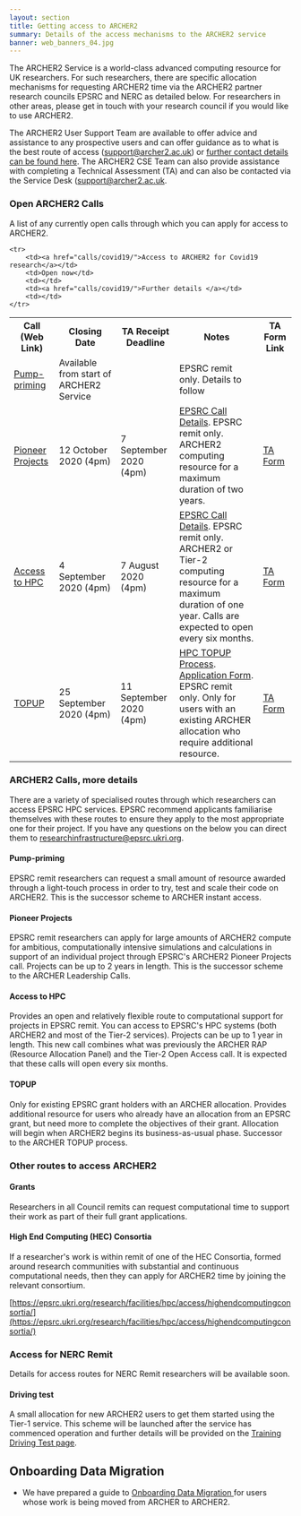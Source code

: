 ```yaml
---
layout: section
title: Getting access to ARCHER2 
summary: Details of the access mechanisms to the ARCHER2 service
banner: web_banners_04.jpg
---
```


The ARCHER2 Service is a world-class advanced computing resource for UK researchers. For such researchers, there are specific allocation mechanisms for requesting ARCHER2 time via the ARCHER2 partner research councils EPSRC and NERC as detailed below. For researchers in other areas, please get in touch with your research council if you would like to use ARCHER2.

The ARCHER2 User Support Team are available to offer advice and assistance to any prospective users and can offer guidance as to what is the best route of access ([support@archer2.ac.uk](mailto:support@archer2.ac.uk)) or [further contact details can be found here](https://www.archer2.ac.uk/support-access/servicedesk.html).
The ARCHER2 CSE Team can also provide assistance with completing a Technical Assessment (TA)  and can also be contacted via the Service Desk ([support@archer2.ac.uk](mailto:support@archer2.ac.uk). 


### Open ARCHER2 Calls

A list of any currently open calls through which you can apply for access to ARCHER2. 


<table>
	<tr>
		<th >Call (Web Link)</th>
		<th >Closing Date</th>
		<th >TA Receipt Deadline</th>
		<th >Notes</th>
		<th >TA Form Link</th>
	</tr>
	<tr>
		<td><a href="#pump-priming">Pump-priming</a></td>
		<td>Available from start of ARCHER2 Service</td>
		<td></td>
		<td>EPSRC remit only. Details to follow</td>
		<td></td>
	</tr>
	<tr>
		<td><a href="#pioneer-projects">Pioneer Projects</a></td>
		<td>12 October 2020 (4pm)</td>
		<td>7 September 2020 (4pm)</td>
		<td><a href="https://epsrc.ukri.org/funding/calls/archer-2-pioneer-projects/">EPSRC Call Details</a>. EPSRC remit only. <br> ARCHER2 computing resource for a maximum duration of two years.</td>
		<td><a href="./ta/ARCHER2-TA-form_v1.3.docx">TA Form</a></td>
	</tr>
	<tr>
		<td><a href="#access-to-hpc">Access to HPC</a></td>
		<td>4 September 2020 (4pm)</td>
		<td>7 August 2020 (4pm)</td>
		<td><a href="https://epsrc.ukri.org/funding/calls/access-to-high-performance-computing/">EPSRC Call Details</a>. EPSRC remit only. <br> ARCHER2 or Tier-2 computing resource for a maximum duration of one year. Calls are expected to open every six months. </td>
		<td><a href="./ta/ARCHER2-TA-form_v1.3.docx">TA Form</a></td>
	</tr>
	<tr>
		<td><a href="#topup">TOPUP</a></td>
		<td>25 September 2020 (4pm)</td>
		<td>11 September 2020 (4pm)</td>
		<td><a href="./calls/topup/Grant HPC TOPUP Process.docx">HPC TOPUP Process</a>. <a href="./calls/topup/Application Form 2020 TOPUP 1.docx">Application Form</a>. EPSRC remit only. Only for users with an existing ARCHER allocation who require additional resource.</td>
		<td><a href="./ta/ARCHER2-TA-form_v1.3.docx">TA Form</a></td>
	</tr>

	<tr>
		<td><a href="calls/covid19/">Access to ARCHER2 for Covid19 research</a></td>
		<td>Open now</td>
		<td></td>
		<td><a href="calls/covid19/">Further details </a></td>
		<td></td>
	</tr>
</table>


### ARCHER2 Calls, more details

There are a variety of specialised routes through which researchers can access EPSRC HPC services. EPSRC recommend applicants familiarise themselves with these routes to ensure they apply to the most appropriate one for their project. If you have any questions on the below you can direct them to [researchinfrastructure@epsrc.ukri.org](mailto:researchinfrastructure@epsrc.ukri.org).

#### Pump-priming
EPSRC remit researchers can request a small amount of resource awarded through a light-touch process in order to try, test and scale their code on ARCHER2. This is the successor scheme to ARCHER instant access.

#### Pioneer Projects
EPSRC remit researchers can apply for large amounts of ARCHER2 compute for ambitious, computationally intensive simulations and calculations in support of an individual project through EPSRC's ARCHER2 Pioneer Projects call.  Projects can be up to 2 years in length.  This is the successor scheme to the ARCHER Leadership Calls.

#### Access to HPC
Provides an open and relatively flexible route to computational support for projects in EPSRC remit.
You can access to EPSRC's HPC systems (both ARCHER2 and most of the Tier-2 services).
Projects can be up to 1 year in length.
This new call combines what was previously the ARCHER RAP (Resource Allocation Panel) and the Tier-2 Open Access call. It is expected that these calls will open every six months. 

#### TOPUP 
Only for existing EPSRC grant holders with an ARCHER allocation. Provides additional resource for users who already have an allocation from an EPSRC grant, but need more to complete the objectives of their grant. Allocation will begin when ARCHER2 begins its business-as-usual phase. Successor to the ARCHER TOPUP process.

### Other routes to access ARCHER2

#### Grants 
Researchers in all Council remits can request computational time to support their work as part of their full grant applications.
 

#### High End Computing (HEC) Consortia
If a researcher's work is within remit of one of the HEC Consortia, formed around research communities with substantial and continuous computational needs, then they can apply for ARCHER2 time by joining the relevant consortium. 

[https://epsrc.ukri.org/research/facilities/hpc/access/highendcomputingconsortia/](https://epsrc.ukri.org/research/facilities/hpc/access/highendcomputingconsortia/)


### Access for NERC Remit

Details for access routes for NERC Remit researchers will be available soon.



#### Driving test
A small allocation for new ARCHER2 users to get them started using the Tier-1 service.  This scheme will be launched after the service has commenced operation and further details will be provided on the [Training Driving Test page](https://www.archer2.ac.uk/training/driving-test.html).




## Onboarding Data Migration

* We have prepared a guide to [Onboarding Data Migration ](onboarding-data-migration)for users whose work is being moved from ARCHER to ARCHER2.
